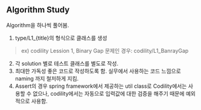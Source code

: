 ## Algorithm Study

Algorithm을 하나씩 풀어봄.

1. type/L1_{title}의 형식으로 클래스를 생성
> ex) codility Lession 1, Binary Gap 문제인 경우: codility/L1_BanrayGap
2. 각 solution 별로 테스트 클래스를 별도로 작성.
3. 최대한 가독성 좋은 코드로 작성하도록 함. 실무에서 사용하는 코드 느낌으로 naming 까지 철저하게 지킴.
4. Assert의 경우 spring framework에서 제공하는 util class로 Codility에서는 사용할 수 없으나, 
   codility에서는 자동으로 입력값에 대한 검증을 해주기 때문에 예외적으로 사용함.
